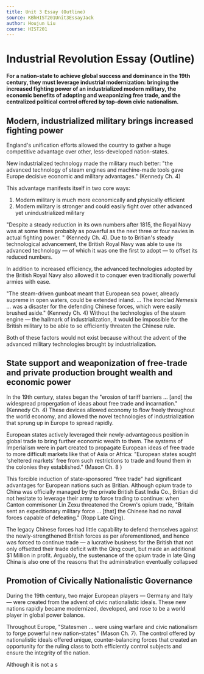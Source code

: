 ```yaml
---
title: Unit 3 Essay (Outline)
source: KBhHIST201Unit3EssayJack
author: Houjun Liu
course: HIST201
---
```


# Industrial Revolution Essay (Outline)
**For a nation-state to achieve global success and dominance in the 19th century, they must leverage industrial modernization: bringing the increased fighting power of an industrialized modern military, the economic benefits of adopting and weaponizing free trade, and the centralized political control offered by top-down civic nationalism.**

## Modern, industrialized military brings increased fighting power
England's unification efforts allowed the country to gather a huge competitive advantage over other, less-developed nation-states.

New industrialized technology made the military much better: "the advanced technology of steam engines and machine-made tools gave Europe decisive economic and military advantages." (Kennedy Ch. 4) 

This advantage manifests itself in two core ways: 

1) Modern military is much more economically and physically efficient
2) Modern military is stronger and could easily fight over other advanced yet unindustrialized military 

"Despite a steady reduction in its own numbers after 1815, the Royal Navy was at some times probably as powerful as the next three or four navies in actual fighting power. " (Kennedy Ch. 4). Due to to Britian's steady technological advancement, the British Royal Navy was able to use its advanced technology — of which it was one the first to adopt — to offset its reduced numbers.

In addition to increased efficiency, the advanced technologies adopted by the British Royal Navy also allowed it to conquer even traditionally powerful armies with ease.

"The steam-driven gunboat meant that European sea power, already supreme in open waters, could be extended inland. ... The ironclad _Nemesis_ ... was a disaster for the defending Chinese forces, which were easily brushed aside." (Kennedy Ch. 4) Without the technologies of the steam engine — the hallmark of industrialization, it would be impossible for the British military to be able to so efficiently threaten the Chinese rule.

Both of these factors would not exist because without the advent of the advanced military technologies brought by industrialization.

## State support and weaponization of free-trade and private production brought wealth and economic power
In the 19th century, states began the "erosion of tariff barriers ... [and] the widespread propergation of ideas about free trade and incarnation." (Kennedy Ch. 4) These devices allowed economy to flow freely throughout the world economy, and allowed the novel technologies of industrialization that sprung up in Europe to spread rapidly. 

European states actively leveraged their newly-advantageous position in global trade to bring further economic wealth to them. The systems of Imperialism were in part created to propagate European ideas of free trade to more difficult markets like that of Asia or Africa: "European states sought 'sheltered markets' free from such restrictions to trade and found them in the colonies they established." (Mason Ch. 8 )

This forcible induction of state-sponsored "free trade" had significant advantages for European nations such as Britian. Although opium trade to China was officially managed by the private British East India Co., Britian did not hesitate to leverage their army to force trading to continue: when Canton commisoner Lin Zexu threatened the Crown's opium trade, "Britain sent an expeditionary military force ... [that] the Chinese had no naval forces capable of defeating." (Ropp Late Qing). 

The legacy Chinese forces had little capability to defend themselves against the newly-strengthened British forces as per aforementioned, and hence was forced to continue trade — a lucrative business for the British that not only offsetted their trade deficit with the Qing court, but made an additional $1 Million in profit. Arguably, the sustenance of the opium trade in late Qing China is also one of the reasons that the administration eventually collapsed

## Promotion of Civically Nationalistic Governance
During the 19th century, two major European players — Germany and Italy — were created from the advent of civic nationalistic ideals. These new nations rapidly became modernized, developed, and rose to be a world player in global power balance.

Throughout Europe, "Statesmen ... were using warfare and civic nationalism to forge powerful new nation-states" (Mason Ch. 7). The control offered by nationalistic ideals offered unique, counter-balancing forces that created an opportunity for the ruling class to both efficiently control subjects and ensure the integrity of the nation.

Although it is not a s
